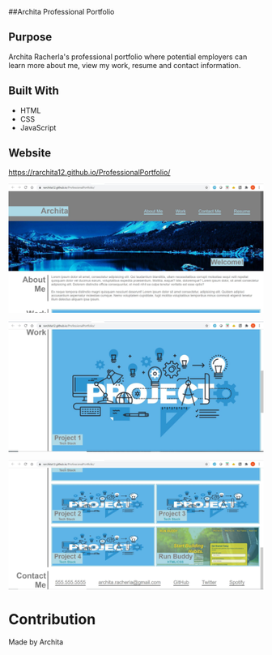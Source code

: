 ##Archita Professional Portfolio
## Purpose

Archita Racherla's professional portfolio where potential employers can learn more about me, view my work, resume and contact information.

## Built With

- HTML
- CSS
- JavaScript

## Website

https://rarchita12.github.io/ProfessionalPortfolio/

![](assets/images/website1.JPG)

![](assets/images/website2.JPG)

![](assets/images/website3.JPG)

# Contribution

Made by Archita
